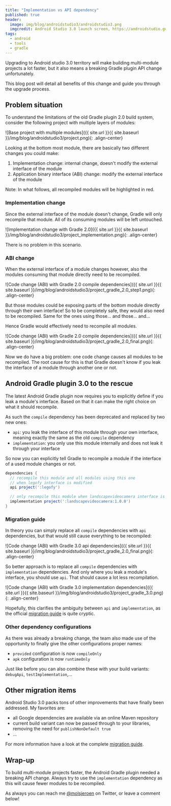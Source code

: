 ```yaml
---
title: "Implementation vs API dependency"
published: true
header:
  image: img/blog/androidstudio3/androidstudio3.png
  imgcredit: Android Studio 3.0 launch screen, https://androidstudio.googleblog.com/2017/05/android-studio-30-canary-1-sdk-updates.html, cropped
tags:
  - android
  - tools
  - gradle
---
```

Upgrading to Android studio 3.0 territory will make building multi-module projects a lot faster, but it also means a breaking Gradle plugin API change unfortunately.

This blog post will detail all benefits of this change and guide you through the upgrade process.

## Problem situation
To understand the limitations of the old Gradle plugin 2.0 build system, consider the following project with multiple layers of modules:

![Base project with multiple modules]({{ site.url }}{{ site.baseurl }}/img/blog/androidstudio3/project.png){: .align-center}

Looking at the bottom most module, there are basically two different changes you could make:

1. Implementation change: internal change, doesn't modify the external interface of the module
2. Application binary interface (ABI) change: modify the external interface of the module

Note: In what follows, all recompiled modules will be highlighted in red.

### Implementation change
Since the external interface of the module doesn't change, Gradle will only recompile that module. All of its consuming modules will be left untouched.

![Implementation change with Gradle 2.0]({{ site.url }}{{ site.baseurl }}/img/blog/androidstudio3/project_implementation.png){: .align-center}

There is no problem in this scenario.

### ABI change
When the external interface of a module changes however, also the modules consuming that module directly need to be recompiled.

![Code change (ABI) with Gradle 2.0 compile dependencies]({{ site.url }}{{ site.baseurl }}/img/blog/androidstudio3/project_gradle_2.0_step1.png){: .align-center}

But those modules could be exposing parts of the bottom module directly through their own interface! So to be completely safe, they would also need to be recompiled. Same for the ones using those... and those... and...

Hence Gradle would effectively need to recompile all modules.

![Code change (ABI) with Gradle 2.0 compile dependencies]({{ site.url }}{{ site.baseurl }}/img/blog/androidstudio3/project_gradle_2.0_final.png){: .align-center}

Now we do have a big problem: one code change causes all modules to be recompiled. The root cause for this is that Gradle doesn't know if you leak the interface of a module through another one or not.

## Android Gradle plugin 3.0 to the rescue
The latest Android Gradle plugin now requires you to explicitly define if you leak a module's interface. Based on that it can make the right choice on what it should recompile.

As such the `compile` dependency has been deprecated and replaced by two new ones:

* `api`: you leak the interface of this module through your own interface, meaning exactly the same as the old `compile` dependency
* `implementation`: you only use this module internally and does not leak it through your interface

So now you can explicitly tell Gradle to recompile a module if the interface of a used module changes or not.

```groovy
dependencies {
  // recompile this module and all modules using this one
  // when legofy interface is modified
  api project(':legofy')

  // only recompile this module when landscapevideocamera interface is modified
  implementation project(':landscapevideocamera:1.0.0')
}
```

### Migration guide
In theory you can simply replace all `compile` dependencies with `api` dependencies, but that would still cause everything to be recompiled:

![Code change (ABI) with Gradle 3.0 api dependencies]({{ site.url }}{{ site.baseurl }}/img/blog/androidstudio3/project_gradle_2.0_final.png){: .align-center}

So better approach is to replace all `compile` dependencies with `implementation` dependencies. And only where you leak a module's interface, you should use `api`. That should cause a lot less recompilation.

![Code change (ABI) with Gradle 3.0 implementation dependencies]({{ site.url }}{{ site.baseurl }}/img/blog/androidstudio3/project_gradle_3.0.png){: .align-center}

Hopefully, this clarifies the ambiguity between `api` and `implementation`, as the official [migration guide](https://developer.android.com/studio/preview/features/new-android-plugin-migration.html#new_configurations) is quite cryptic.

### Other dependency configurations
As there was already a breaking change, the team also made use of the opportunity to finally give the other configurations proper names:

* `provided` configuration is now `compileOnly`
* `apk` configuration is now `runtimeOnly`

Just like before you can also combine these with your build variants: `debugApi`, `testImplementation`,...

## Other migration items
Android Studio 3.0 packs tons of other improvements that have finally been addressed. My favorites are:

* all Google dependencies are available via an online Maven repository
* current build variant can now be passed through to your libraries, removing the need for `publishNonDefault true`
* ...

For more information have a look at the complete [migration guide](https://developer.android.com/studio/preview/features/new-android-plugin-migration.html).

## Wrap-up
To build multi-module projects faster, the Android Gradle plugin needed a breaking API change. Always try to use the `implementation` dependency as this will cause fewer modules to be recompiled.

As always you can reach me [@molsjeroen](https://twitter.com/molsjeroen) on Twitter, or leave a comment below!
